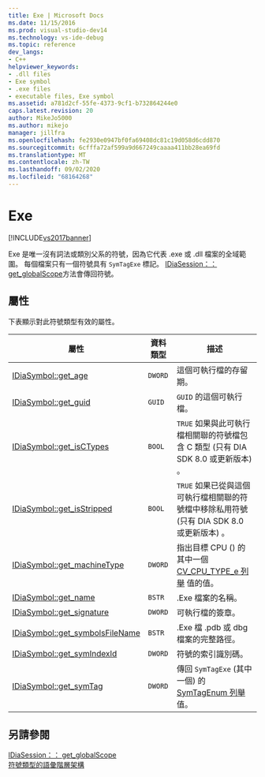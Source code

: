 ```yaml
---
title: Exe | Microsoft Docs
ms.date: 11/15/2016
ms.prod: visual-studio-dev14
ms.technology: vs-ide-debug
ms.topic: reference
dev_langs:
- C++
helpviewer_keywords:
- .dll files
- Exe symbol
- .exe files
- executable files, Exe symbol
ms.assetid: a781d2cf-55fe-4373-9cf1-b732864244e0
caps.latest.revision: 20
author: MikeJo5000
ms.author: mikejo
manager: jillfra
ms.openlocfilehash: fe2930e0947bf0fa69408dc81c19d058d6cdd870
ms.sourcegitcommit: 6cfffa72af599a9d667249caaaa411bb28ea69fd
ms.translationtype: MT
ms.contentlocale: zh-TW
ms.lasthandoff: 09/02/2020
ms.locfileid: "68164268"
---
```

# <a name="exe"></a>Exe
[!INCLUDE[vs2017banner](../../includes/vs2017banner.md)]

Exe 是唯一沒有詞法或類別父系的符號，因為它代表 .exe 或 .dll 檔案的全域範圍。 每個檔案只有一個符號具有 `SymTagExe` 標記。 [IDiaSession：： get_globalScope](../../debugger/debug-interface-access/idiasession-get-globalscope.md)方法會傳回符號。  
  
## <a name="properties"></a>屬性  
 下表顯示對此符號類型有效的屬性。  
  
|屬性|資料類型|描述|  
|--------------|---------------|-----------------|  
|[IDiaSymbol::get_age](../../debugger/debug-interface-access/idiasymbol-get-age.md)|`DWORD`|這個可執行檔的存留期。|  
|[IDiaSymbol::get_guid](../../debugger/debug-interface-access/idiasymbol-get-guid.md)|`GUID`|`GUID` 的這個可執行檔。|  
|[IDiaSymbol::get_isCTypes](../../debugger/debug-interface-access/idiasymbol-get-isctypes.md)|`BOOL`|`TRUE` 如果與此可執行檔相關聯的符號檔包含 C 類型 (只有 DIA SDK 8.0 或更新版本) 。|  
|[IDiaSymbol::get_isStripped](../../debugger/debug-interface-access/idiasymbol-get-isstripped.md)|`BOOL`|`TRUE` 如果已從與這個可執行檔相關聯的符號檔中移除私用符號 (只有 DIA SDK 8.0 或更新版本) 。|  
|[IDiaSymbol::get_machineType](../../debugger/debug-interface-access/idiasymbol-get-machinetype.md)|`DWORD`|指出目標 CPU () 的其中一個 [CV_CPU_TYPE_e 列舉](../../debugger/debug-interface-access/cv-cpu-type-e.md) 值的值。|  
|[IDiaSymbol::get_name](../../debugger/debug-interface-access/idiasymbol-get-name.md)|`BSTR`|.Exe 檔案的名稱。|  
|[IDiaSymbol::get_signature](../../debugger/debug-interface-access/idiasymbol-get-signature.md)|`DWORD`|可執行檔的簽章。|  
|[IDiaSymbol::get_symbolsFileName](../../debugger/debug-interface-access/idiasymbol-get-symbolsfilename.md)|`BSTR`|.Exe 檔 .pdb 或 dbg 檔案的完整路徑。|  
|[IDiaSymbol::get_symIndexId](../../debugger/debug-interface-access/idiasymbol-get-symindexid.md)|`DWORD`|符號的索引識別碼。|  
|[IDiaSymbol::get_symTag](../../debugger/debug-interface-access/idiasymbol-get-symtag.md)|`DWORD`|傳回 `SymTagExe` (其中一個) 的 [SymTagEnum 列舉](../../debugger/debug-interface-access/symtagenum.md) 值。|  
  
## <a name="see-also"></a>另請參閱  
 [IDiaSession：： get_globalScope](../../debugger/debug-interface-access/idiasession-get-globalscope.md)   
 [符號類型的語彙階層架構](../../debugger/debug-interface-access/lexical-hierarchy-of-symbol-types.md)
